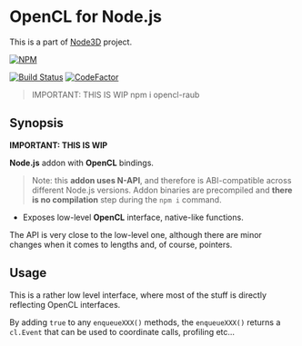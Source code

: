 # OpenCL for Node.js

This is a part of [Node3D](https://github.com/node-3d) project.

[![NPM](https://nodei.co/npm/opencl-raub.png?compact=true)](https://www.npmjs.com/package/opencl-raub)

[![Build Status](https://api.travis-ci.com/node-3d/opencl-raub.svg?branch=master)](https://travis-ci.com/node-3d/opencl-raub)
[![CodeFactor](https://www.codefactor.io/repository/github/node-3d/opencl-raub/badge)](https://www.codefactor.io/repository/github/node-3d/opencl-raub)

> IMPORTANT: THIS IS WIP npm i opencl-raub


## Synopsis

**IMPORTANT: THIS IS WIP**

**Node.js** addon with **OpenCL** bindings.

> Note: this **addon uses N-API**, and therefore is ABI-compatible across different
Node.js versions. Addon binaries are precompiled and **there is no compilation**
step during the `npm i` command.

* Exposes low-level **OpenCL** interface, native-like functions.

The API is very close to the low-level one, although there are minor changes
when it comes to lengths and, of course, pointers.


## Usage

This is a rather low level interface, where most of the stuff is directly reflecting
OpenCL interfaces.

By adding `true` to any `enqueueXXX()` methods, the `enqueueXXX()` returns
a `cl.Event` that can be used to coordinate calls, profiling etc...
